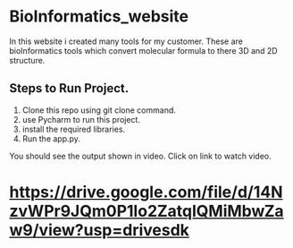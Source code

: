 # BioInformatics_website
In this website i created many tools for my customer. These are bioInformatics tools which convert molecular formula to there 3D and 2D structure.

## Steps to Run Project.
 1. Clone this repo using git clone command.
 2. use Pycharm to run this project.
 3. install the required libraries.
 4. Run the app.py.



You should see the output shown in video. Click on link to watch video.

# https://drive.google.com/file/d/14NzvWPr9JQm0P1lo2ZatqlQMiMbwZaw9/view?usp=drivesdk


